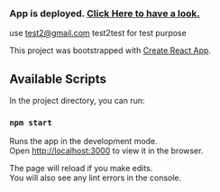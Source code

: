 ### App is deployed.  [Click Here to have a look. ](https://gdrive-clone-abaf4.web.app/) 
use  test2@gmail.com test2test for test purpose

This project was bootstrapped with [Create React App](https://github.com/facebook/create-react-app).

## Available Scripts

In the project directory, you can run:

### `npm start`

Runs the app in the development mode.\
Open [http://localhost:3000](http://localhost:3000) to view it in the browser.

The page will reload if you make edits.\
You will also see any lint errors in the console.

